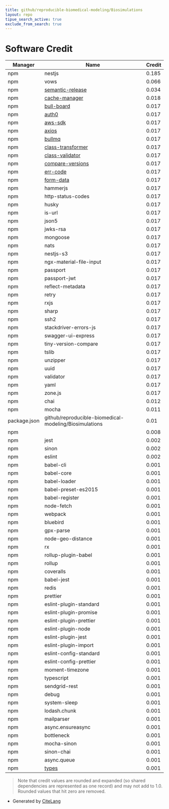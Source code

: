 ```yaml
---
title: github/reproducible-biomedical-modeling/Biosimulations
layout: repo
tipue_search_active: true
exclude_from_search: true
---
```

# Software Credit

|Manager|Name|Credit|
|-------|----|------|
|npm|nestjs|0.185|
|npm|vows|0.066|
|npm|[semantic-release](https://github.com/semantic-release/semantic-release#readme)|0.034|
|npm|[cache-manager](https://github.com/BryanDonovan/node-cache-manager#readme)|0.018|
|npm|[bull-board](https://github.com/felixmosh/bull-board#readme)|0.017|
|npm|[auth0](https://github.com/auth0/node-auth0)|0.017|
|npm|[aws-sdk](https://github.com/aws/aws-sdk-js)|0.017|
|npm|[axios](https://axios-http.com)|0.017|
|npm|[bullmq](https://github.com/taskforcesh/bullmq#readme)|0.017|
|npm|[class-transformer](https://github.com/typestack/class-transformer#readme)|0.017|
|npm|[class-validator](https://github.com/typestack/class-validator#readme)|0.017|
|npm|[compare-versions](https://github.com/omichelsen/compare-versions#readme)|0.017|
|npm|[err-code](https://github.com/IndigoUnited/js-err-code#readme)|0.017|
|npm|[form-data](https://github.com/form-data/form-data#readme)|0.017|
|npm|hammerjs|0.017|
|npm|http-status-codes|0.017|
|npm|husky|0.017|
|npm|is-url|0.017|
|npm|json5|0.017|
|npm|jwks-rsa|0.017|
|npm|mongoose|0.017|
|npm|nats|0.017|
|npm|nestjs-s3|0.017|
|npm|ngx-material-file-input|0.017|
|npm|passport|0.017|
|npm|passport-jwt|0.017|
|npm|reflect-metadata|0.017|
|npm|retry|0.017|
|npm|rxjs|0.017|
|npm|sharp|0.017|
|npm|ssh2|0.017|
|npm|stackdriver-errors-js|0.017|
|npm|swagger-ui-express|0.017|
|npm|tiny-version-compare|0.017|
|npm|tslib|0.017|
|npm|unzipper|0.017|
|npm|uuid|0.017|
|npm|validator|0.017|
|npm|yaml|0.017|
|npm|zone.js|0.017|
|npm|chai|0.012|
|npm|mocha|0.011|
|package.json|github/reproducible-biomedical-modeling/Biosimulations|0.01|
|npm||0.008|
|npm|jest|0.002|
|npm|sinon|0.002|
|npm|eslint|0.002|
|npm|babel-cli|0.001|
|npm|babel-core|0.001|
|npm|babel-loader|0.001|
|npm|babel-preset-es2015|0.001|
|npm|babel-register|0.001|
|npm|node-fetch|0.001|
|npm|webpack|0.001|
|npm|bluebird|0.001|
|npm|gpx-parse|0.001|
|npm|node-geo-distance|0.001|
|npm|rx|0.001|
|npm|rollup-plugin-babel|0.001|
|npm|rollup|0.001|
|npm|coveralls|0.001|
|npm|babel-jest|0.001|
|npm|redis|0.001|
|npm|prettier|0.001|
|npm|eslint-plugin-standard|0.001|
|npm|eslint-plugin-promise|0.001|
|npm|eslint-plugin-prettier|0.001|
|npm|eslint-plugin-node|0.001|
|npm|eslint-plugin-jest|0.001|
|npm|eslint-plugin-import|0.001|
|npm|eslint-config-standard|0.001|
|npm|eslint-config-prettier|0.001|
|npm|moment-timezone|0.001|
|npm|typescript|0.001|
|npm|sendgrid-rest|0.001|
|npm|debug|0.001|
|npm|system-sleep|0.001|
|npm|lodash.chunk|0.001|
|npm|mailparser|0.001|
|npm|async.ensureasync|0.001|
|npm|bottleneck|0.001|
|npm|mocha-sinon|0.001|
|npm|sinon-chai|0.001|
|npm|async.queue|0.001|
|npm|[types](http://nodeca.github.com/types/)|0.001|


> Note that credit values are rounded and expanded (so shared dependencies are represented as one record) and may not add to 1.0. Rounded values that hit zero are removed.


- Generated by [CiteLang](https://github.com/vsoch/citelang)

